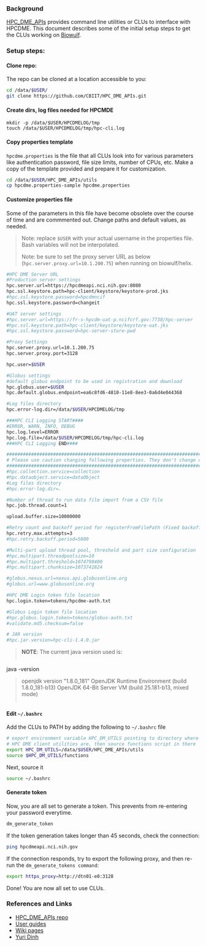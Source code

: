 ### Background

[HPC_DME_APIs](https://github.com/CBIIT/HPC_DME_APIs/) provides command line utilities or CLUs to interface with HPCDME. This document describes some of the initial setup steps to get the CLUs working on [Biowulf](https://hpc.nih.gov/).

### Setup steps:

#### Clone repo:

The repo can be cloned at a location accessible to you:

```bash
cd /data/$USER/
git clone https://github.com/CBIIT/HPC_DME_APIs.git
```

#### Create dirs, log files needed for HPCMDE
```
mkdir -p /data/$USER/HPCDMELOG/tmp
touch /data/$USER/HPCDMELOG/tmp/hpc-cli.log
```


#### Copy properties template

`hpcdme.properties` is the file that all CLUs look into for various parameters like authentication password, file size limits, number of CPUs, etc. Make a copy of the template provided and prepare it for customization.

```bash
cd /data/$USER/HPC_DME_APIs/utils
cp hpcdme.properties-sample hpcdme.properties
```

#### Customize properties file

Some of the parameters in this file have become obsolete over the course of time and are commmented out. Change paths and default values, as needed.

> Note: replace `$USER` with your actual username in the properties file. Bash variables will not be interpolated.
>
> Note: be sure to set the proxy server URL as below (`hpc.server.proxy.url=10.1.200.75`) when running on biowulf/helix.

```bash
#HPC DME Server URL
#Production server settings
hpc.server.url=https://hpcdmeapi.nci.nih.gov:8080
hpc.ssl.keystore.path=hpc-client/keystore/keystore-prod.jks
#hpc.ssl.keystore.password=hpcdmncif
hpc.ssl.keystore.password=changeit

#UAT server settings
#hpc.server.url=https://fr-s-hpcdm-uat-p.ncifcrf.gov:7738/hpc-server
#hpc.ssl.keystore.path=hpc-client/keystore/keystore-uat.jks
#hpc.ssl.keystore.password=hpc-server-store-pwd

#Proxy Settings
hpc.server.proxy.url=10.1.200.75
hpc.server.proxy.port=3128

hpc.user=$USER

#Globus settings
#default globus endpoint to be used in registration and download
hpc.globus.user=$USER
hpc.default.globus.endpoint=ea6c8fd6-4810-11e8-8ee3-0a6d4e044368

#Log files directory
hpc.error-log.dir=/data/$USER/HPCDMELOG/tmp

###HPC CLI Logging START####
#ERROR, WARN, INFO, DEBUG
hpc.log.level=ERROR
hpc.log.file=/data/$USER/HPCDMELOG/tmp/hpc-cli.log
###HPC CLI Logging END####

#############################################################################
# Please use caution changing following properties. They don't change usually
#############################################################################
#hpc.collection.service=collection
#hpc.dataobject.service=dataObject
#Log files directory
#hpc.error-log.dir=.

#Number of thread to run data file import from a CSV file
hpc.job.thread.count=1

upload.buffer.size=10000000

#Retry count and backoff period for registerFromFilePath (Fixed backoff)
hpc.retry.max.attempts=3
#hpc.retry.backoff.period=5000

#Multi-part upload thread pool, threshold and part size configuration
#hpc.multipart.threadpoolsize=10
#hpc.multipart.threshold=1074790400
#hpc.multipart.chunksize=1073741824

#globus.nexus.url=nexus.api.globusonline.org
#globus.url=www.globusonline.org

#HPC DME Login token file location
hpc.login.token=tokens/hpcdme-auth.txt

#Globus Login token file location
#hpc.globus.login.token=tokens/globus-auth.txt
#validate.md5.checksum=false

# JAR version
#hpc.jar.version=hpc-cli-1.4.0.jar
```

> **NOTE**: The current java version used is:
> ```bash
java -version
> openjdk version "1.8.0_181"
> OpenJDK Runtime Environment (build 1.8.0_181-b13)
> OpenJDK 64-Bit Server VM (build 25.181-b13, mixed mode)
> ```

#### Edit `~/.bashrc`

Add the CLUs to PATH by adding the following to `~/.bashrc` file

```bash
# export environment variable HPC_DM_UTILS pointing to directory where 
# HPC DME client utilities are, then source functions script in there 
export HPC_DM_UTILS=/data/$USER/HPC_DME_APIs/utils
source $HPC_DM_UTILS/functions
```

Next, source it

```bash
source ~/.bashrc
``` 

#### Generate token

Now, you are all set to generate a token. This prevents from re-entering your password everytime.

```bash
dm_generate_token
```

If the token generation takes longer than 45 seconds, check the connection:
```bash
ping hpcdmeapi.nci.nih.gov
```

If the connection responds, try to export the following proxy, and then re-run the `dm_generate_tokens command`:
```bash
export https_proxy=http://dtn01-e0:3128
```

Done! You are now all set to use CLUs.

### References and Links

  *  [HPC_DME_APIs repo](https://github.com/CBIIT/HPC_DME_APIs/)
  *  [User guides](https://github.com/CBIIT/HPC_DME_APIs/tree/master/doc/guides)
  *  [Wiki pages](https://wiki.nci.nih.gov/display/DMEdoc/Getting+Started+with+DME+CLU)
  *  [Yuri Dinh](mailto:yuri.dinh@nih.gov)
